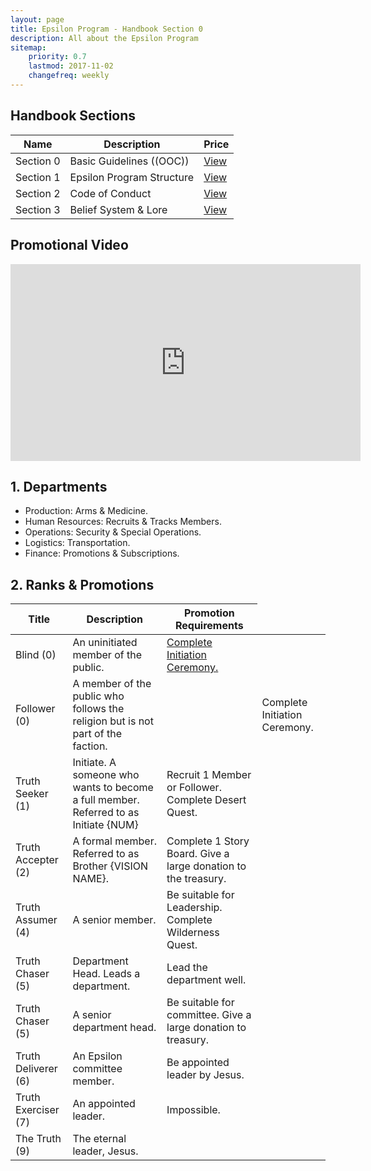 ```yaml
---
layout: page
title: Epsilon Program - Handbook Section 0
description: All about the Epsilon Program
sitemap:
    priority: 0.7
    lastmod: 2017-11-02
    changefreq: weekly
---
```

## Handbook Sections
<div class="table-wrapper">
	<table>
		<thead>
			<tr>
				<th>Name</th>
				<th>Description</th>
				<th>Price</th>
			</tr>
		</thead>
		<tbody>
			<tr>
				<td>Section 0</td>
				<td>Basic Guidelines ((OOC))</td>
				<td><a href="/section0">View</a></td>
			</tr>
			<tr>
				<td>Section 1</td>
				<td>Epsilon Program Structure</td>
				<td><a href="/section1">View</a></td>
			</tr>
			<tr>
				<td>Section 2</td>
				<td>Code of Conduct</td>
				<td><a href="/section2">View</a></td>
			</tr>
			<tr>
				<td>Section 3</td>
				<td>Belief System & Lore</td>
				<td><a href="/section3">View</a></td>
			</tr>
		</tbody>
	</table>
</div>

## Promotional Video
<p align="center"><iframe width="560" height="315" src="https://www.youtube.com/embed/LpJXzvrRKT8?rel=0&amp;showinfo=0" frameborder="0" allow="autoplay; encrypted-media" allowfullscreen></iframe></p>

## 1. Departments
 - Production: Arms & Medicine.
 - Human Resources: Recruits & Tracks Members.
 - Operations: Security & Special Operations.
 - Logistics: Transportation.
 - Finance: Promotions & Subscriptions.

## 2. Ranks & Promotions
<div class="table-wrapper">
	<table>
		<thead>
			<tr>
				<th>Title</th>
				<th>Description</th>
				<th>Promotion Requirements</th>
			</tr>
		</thead>
		<tbody>
			<tr>
				<td>Blind (0)</td>
				<td>An uninitiated member of the public.</td>
				<td><a href="/section0">Complete Initiation Ceremony.</a></td>
			</tr>
			<tr>
				<td>Follower (0)</td>
				<td>A member of the public who follows the religion but is not part of the faction. <td>
				<td>Complete Initiation Ceremony.</td>
			</tr>
			<tr>
				<td>Truth Seeker (1)</td>
				<td>Initiate. A someone who wants to become a full member. Referred to as Initiate {NUM}</td>
				<td>Recruit 1 Member or Follower. Complete Desert Quest.</td>
			</tr>
			<tr>
				<td>Truth Accepter (2)</td>
				<td>A formal member. Referred to as Brother {VISION NAME}.</td>
				<td>Complete 1 Story Board. Give a large donation to the treasury.</td>
			</tr>
			<tr>
				<td>Truth Assumer (4)</td>
				<td>A senior member.</td>
				<td>Be suitable for Leadership. Complete Wilderness Quest.</td>
			</tr>
			<tr>
				<td>Truth Chaser (5)</td>
				<td>Department Head. Leads a department.</td>
				<td>Lead the department well.</td>
			</tr>
			<tr>
				<td>Truth Chaser (5)</td>
				<td>A senior department head.</td>
				<td>Be suitable for committee. Give a large donation to treasury.</td>
			</tr>
			<tr>
				<td>Truth Deliverer (6)</td>
				<td>An Epsilon committee member. </td>
				<td>Be appointed leader by Jesus.</td>
			</tr>
			<tr>
				<td>Truth Exerciser (7)</td>
				<td>An appointed leader.</td>
				<td>Impossible.</td>
			</tr>
			<tr>
				<td>The Truth (9)</td>
				<td>The eternal leader, Jesus.</td>
				<td></td>
			</tr>
		</tbody>
	</table>
</div>
